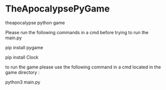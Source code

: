 # TheApocalypsePyGame
theapocalypse python game


Please run the following commands in a cmd before trying to run the main.py

pip install pygame 

pip install Clock

to run the game please use the following command in a cmd located in the game directory :

python3 main.py
